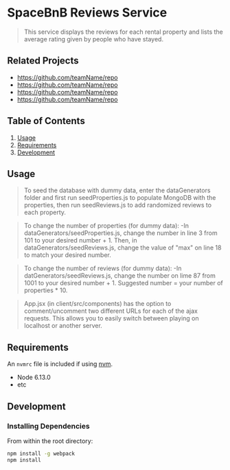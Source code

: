 # SpaceBnB Reviews Service

> This service displays the reviews for each rental property and lists the average rating given by people who have stayed.

## Related Projects

  - https://github.com/teamName/repo
  - https://github.com/teamName/repo
  - https://github.com/teamName/repo
  - https://github.com/teamName/repo

## Table of Contents

1. [Usage](#Usage)
1. [Requirements](#requirements)
1. [Development](#development)

## Usage

> To seed the database with dummy data, enter the dataGenerators folder and first run seedProperties.js to populate MongoDB with the properties, then run seedReviews.js to add randomized reviews to each property.

> To change the number of properties (for dummy data):
-In dataGenerators/seedProperties.js, change the number in line 3 from 101 to your desired number + 1. Then, in dataGenerators/seedReviews.js, change the value of "max" on line 18 to match your desired number.

>To change the number of reviews (for dummy data):
-In datGenerators/seedReviews.js, change the number on lime 87 from 1001 to your desired number + 1. Suggested number = your number of properties * 10.

> App.jsx (in client/src/components) has the option to comment/uncomment two different URLs for each of the ajax requests. This allows you to easily switch between playing on localhost or another server.

## Requirements

An `nvmrc` file is included if using [nvm](https://github.com/creationix/nvm).

- Node 6.13.0
- etc

## Development

### Installing Dependencies

From within the root directory:

```sh
npm install -g webpack
npm install
```


